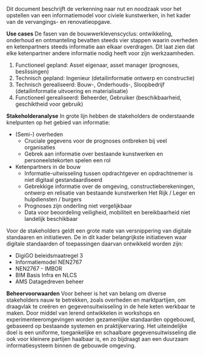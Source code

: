 Dit document beschrijft de verkenning naar nut en noodzaak voor het opstellen van een informatiemodel voor civiele kunstwerken, in het kader van de vervangings- en renovatieopgave.

**Use cases**
De fasen van de bouwwerklevenscyclus: ontwikkeling, onderhoud en ontmanteling bevatten steeds vier stappen waarin overheden en ketenpartners steeds informatie aan elkaar overdragen. Dit laat zien dat elke ketenpartner andere informatie nodig heeft voor zijn werkzaamheden. 

1. Functioneel gepland: Asset eigenaar, asset manager (prognoses, beslissingen)
2. Technisch gepland: Ingenieur (detailinformatie ontwerp en constructie)
3. Technisch gerealiseerd: Bouw-, Onderhouds-, Sloopbedrijf (detailinformatie uitvoering en materialisatie)
4. Functioneel gerealiseerd: Beheerder, Gebruiker (beschikbaarheid, geschiktheid voor gebruik)

**Stakeholderanalyse**
In grote lijn hebben de stakeholders de onderstaande knelpunten op het gebied van informatie:
* (Semi-) overheden
  * Cruciale gegevens voor de prognoses ontbreken bij veel organisaties
  * Gebrek aan informatie over bestaande kunstwerken   en personeelstekorten spelen een rol
* Ketenpartners in de bouw
  * Informatie-uitwisseling tussen opdrachtgever en opdrachtnemer is niet digitaal gestandaardiseerd
  * Gebrekkige informatie over de omgeving, constructieberekeningen, ontwerp en relisatie van bestaande kunstwerken
Het Rijk /  Leger en hulpdiensten / burgers
  * Prognoses zijn onderling niet vergelijkbaar 
  * Data voor beoordeling veiligheid, mobiliteit en bereikbaarheid niet landelijk beschikbaar

Voor de stakeholders geldt een grote mate van versnippering van digitale standaaren en initiatieven. De in dit kader belangrijkste initiatieven waar digitale standaarden of toepassingen daarvan ontwikkeld worden zijn:

* DigiGO beleidsmaatregel 3
* Informatiemodel NEN2767
* NEN2767 - IMBOR
* BIM Basis Infra en NLCS
* AMS Datagedreven beheer

<b>Beheervoorwaarden</b>
Voor beheer is het van belang om diverse stakeholders nauw te betrekken, zoals overheden en marktpartijen, om draagvlak te creëren en gegevensuitwisseling in de hele keten werkbaar te maken. Door middel van lerend ontwikkelen in workshops en experimenteeromgevingen worden gezamenlijke standaarden opgebouwd, gebaseerd op bestaande systemen en praktijkervaring. Het uiteindelijke doel is een uniforme, toegankelijke en schaalbare gegevensuitwisseling die ook voor kleinere partijen haalbaar is, en zo bijdraagt aan een duurzaam informatiesysteem binnen de gebouwde omgeving.

